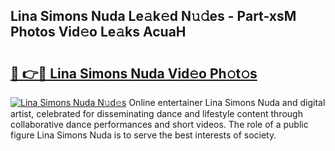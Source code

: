 ## Lina Simons Nuda Le𝚊k𝚎d N𝚞𝚍es - Part-xsM Photos Vid𝚎o Le𝚊ks AcuaH

# <h2><a href="http://fbcp2sh.evod.top/?m=Lina+Simons+Nuda">🔗 👉🔴 Lina Simons Nuda Vid𝚎o Ph𝚘t𝚘s</a></h2>

[![Lina Simons Nuda N𝚞d𝚎s](https://i.imgur.com/8V9OHl7.gif)](http://fbcp2sh.evod.top/?m=Lina+Simons+Nuda)
Online entertainer Lina Simons Nuda and digital artist, celebrated for disseminating dance and lifestyle content through collaborative dance performances and short videos. The role of a public figure Lina Simons Nuda is to serve the best interests of society. 
